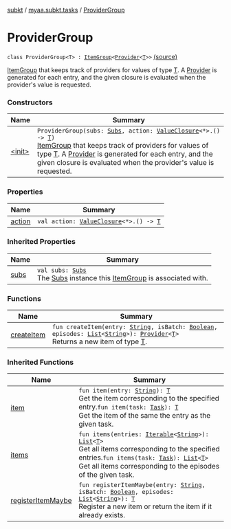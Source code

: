 [subkt](../../index.md) / [myaa.subkt.tasks](../index.md) / [ProviderGroup](./index.md)

# ProviderGroup

`class ProviderGroup<T> : `[`ItemGroup`](../-item-group/index.md)`<`[`Provider`](https://docs.gradle.org/current/javadoc/org/gradle/api/provider/Provider.html)`<`[`T`](index.md#T)`>>` [(source)](https://github.com/Myaamori/SubKt/blob/0.1.4/src/main/kotlin/myaa/subkt/tasks/tasks.kt#L543)

[ItemGroup](../-item-group/index.md) that keeps track of providers for values of type [T](index.md#T).
A [Provider](https://docs.gradle.org/current/javadoc/org/gradle/api/provider/Provider.html) is generated for each entry, and the given closure
is evaluated when the provider's value is requested.

### Constructors

| Name | Summary |
|---|---|
| [&lt;init&gt;](-init-.md) | `ProviderGroup(subs: `[`Subs`](../-subs/index.md)`, action: `[`ValueClosure`](../-value-closure/index.md)`<*>.() -> `[`T`](index.md#T)`)`<br>[ItemGroup](../-item-group/index.md) that keeps track of providers for values of type [T](index.md#T). A [Provider](https://docs.gradle.org/current/javadoc/org/gradle/api/provider/Provider.html) is generated for each entry, and the given closure is evaluated when the provider's value is requested. |

### Properties

| Name | Summary |
|---|---|
| [action](action.md) | `val action: `[`ValueClosure`](../-value-closure/index.md)`<*>.() -> `[`T`](index.md#T) |

### Inherited Properties

| Name | Summary |
|---|---|
| [subs](../-item-group/subs.md) | `val subs: `[`Subs`](../-subs/index.md)<br>The [Subs](../-subs/index.md) instance this [ItemGroup](../-item-group/index.md) is associated with. |

### Functions

| Name | Summary |
|---|---|
| [createItem](create-item.md) | `fun createItem(entry: `[`String`](https://kotlinlang.org/api/latest/jvm/stdlib/kotlin/-string/index.html)`, isBatch: `[`Boolean`](https://kotlinlang.org/api/latest/jvm/stdlib/kotlin/-boolean/index.html)`, episodes: `[`List`](https://kotlinlang.org/api/latest/jvm/stdlib/kotlin.collections/-list/index.html)`<`[`String`](https://kotlinlang.org/api/latest/jvm/stdlib/kotlin/-string/index.html)`>): `[`Provider`](https://docs.gradle.org/current/javadoc/org/gradle/api/provider/Provider.html)`<`[`T`](index.md#T)`>`<br>Returns a new item of type [T](../-item-group/index.md#T). |

### Inherited Functions

| Name | Summary |
|---|---|
| [item](../-item-group/item.md) | `fun item(entry: `[`String`](https://kotlinlang.org/api/latest/jvm/stdlib/kotlin/-string/index.html)`): `[`T`](../-item-group/index.md#T)<br>Get the item corresponding to the specified entry.`fun item(task: `[`Task`](https://docs.gradle.org/current/javadoc/org/gradle/api/Task.html)`): `[`T`](../-item-group/index.md#T)<br>Get the item of the same the entry as the given task. |
| [items](../-item-group/items.md) | `fun items(entries: `[`Iterable`](https://kotlinlang.org/api/latest/jvm/stdlib/kotlin.collections/-iterable/index.html)`<`[`String`](https://kotlinlang.org/api/latest/jvm/stdlib/kotlin/-string/index.html)`>): `[`List`](https://kotlinlang.org/api/latest/jvm/stdlib/kotlin.collections/-list/index.html)`<`[`T`](../-item-group/index.md#T)`>`<br>Get all items corresponding to the specified entries.`fun items(task: `[`Task`](https://docs.gradle.org/current/javadoc/org/gradle/api/Task.html)`): `[`List`](https://kotlinlang.org/api/latest/jvm/stdlib/kotlin.collections/-list/index.html)`<`[`T`](../-item-group/index.md#T)`>`<br>Get all items corresponding to the episodes of the given task. |
| [registerItemMaybe](../-item-group/register-item-maybe.md) | `fun registerItemMaybe(entry: `[`String`](https://kotlinlang.org/api/latest/jvm/stdlib/kotlin/-string/index.html)`, isBatch: `[`Boolean`](https://kotlinlang.org/api/latest/jvm/stdlib/kotlin/-boolean/index.html)`, episodes: `[`List`](https://kotlinlang.org/api/latest/jvm/stdlib/kotlin.collections/-list/index.html)`<`[`String`](https://kotlinlang.org/api/latest/jvm/stdlib/kotlin/-string/index.html)`>): `[`T`](../-item-group/index.md#T)<br>Register a new item or return the item if it already exists. |
